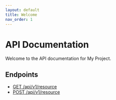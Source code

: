 ```yaml
---
layout: default
title: Welcome
nav_order: 1
---
```


# API Documentation

Welcome to the API documentation for My Project.

## Endpoints

- [GET /api/v1/resource](get-resource.md)
- [POST /api/v1/resource](post-resource.md)
